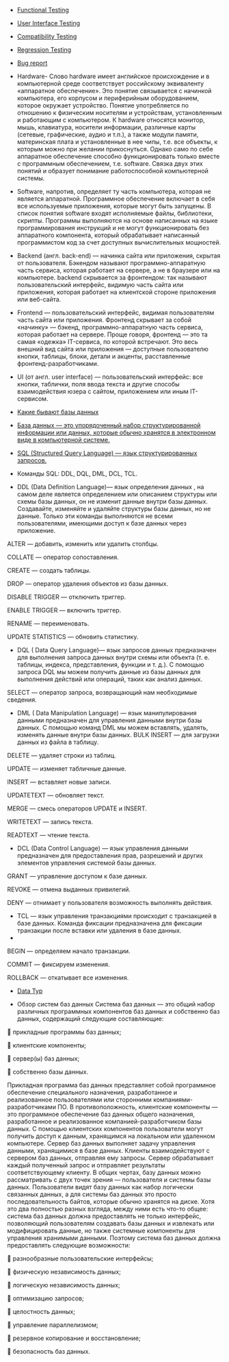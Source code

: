 - [Functional Testing](https://xbsoftware.ru/testirovanie-po/polnij-tsykl/functional-test/)
- [User Interface Testing](https://testmatick.com/ru/our-qa-services/user-interface-testing-services/)
- [Compatibility Testing](https://kartaslov.ru/%D0%BA%D0%B0%D1%80%D1%82%D0%B0-%D0%B7%D0%BD%D0%B0%D0%BD%D0%B8%D0%B9/%D0%A2%D0%B5%D1%81%D1%82%D0%B8%D1%80%D0%BE%D0%B2%D0%B0%D0%BD%D0%B8%D0%B5+%D1%81%D0%BE%D0%B2%D0%BC%D0%B5%D1%81%D1%82%D0%B8%D0%BC%D0%BE%D1%81%D1%82%D0%B8)
- [Regression Testing](https://otus.ru/journal/chto-nuzhno-znat-o-regressionnom-testirovanii/)
- [Bug report](https://blog.skillfactory.ru/glossary/bag-report/)




- Hardware- Слово hardware имеет английское происхождение и в компьютерной среде соответствует российскому эквиваленту «аппаратное обеспечение». Это понятие связывается с начинкой компьютера, его корпусом и периферийным оборудованием, которое окружает устройство. Понятие употребляется по отношению к физическим носителям и устройствам, установленным и работающим с компьютером. К hardware относятся монитор, мышь, клавиатура, носители информации, различные карты (сетевые, графические, аудио и т.п.), а также модули памяти, материнская плата и установленные в нее чипы, т.е. все объекты, к которым можно при желании прикоснуться. Однако само по себе аппаратное обеспечение способно функционировать только вместе с программным обеспечением, т.е. software. Связка двух этих понятий и образует понимание работоспособной компьютерной системы.
- Software, напротив, определяет ту часть компьютера, которая не является аппаратной. Программное обеспечение включает в себя все используемые приложения, которые могут быть запущены. В список понятия software входят исполняемые файлы, библиотеки, скрипты. Программы выполняются на основе написанных на языке программирования инструкций и не могут функционировать без аппаратного компонента, который обрабатывает написанный программистом код за счет доступных вычислительных мощностей.
- Backend (англ. back-end) — начинка сайта или приложения, скрытая от пользователя. Бэкендом называют программно-аппаратную часть сервиса, которая работает на сервере, а не в браузере или на компьютере. backend скрывается за фронтендом: так называют пользовательский интерфейс, видимую часть сайта или приложения, которая работает на клиентской стороне приложения или веб-сайта.
- Frontend  — пользовательский интерфейс, видимая пользователям часть сайта или приложения. Фронтенд скрывает за собой «начинку» — бэкенд, программно-аппаратную часть сервиса, которая работает на сервере.
Проще говоря, фронтенд — это та самая «одежка» IT-сервиса, по которой встречают. Это весь внешний вид сайта или приложения — доступные пользователю кнопки, таблицы, блоки, детали и акценты, расставленные фронтенд-разработчиками.
- UI (от англ. user interface) — пользовательский интерфейс: все кнопки, таблички, поля ввода текста и другие способы взаимодействия юзера с сайтом, приложением или иным IT-сервисом.

- [Kакие бывают базы данных](https://thecode.media/dbsm/)
- [База данных — это упорядоченный набор структурированной информации или данных, которые обычно хранятся в электронном виде в компьютерной системе.](https://thecode.media/db/) 

- [SQL (Structured Query Language) — язык структурированных запросов.](https://thecode.media/mysql-uroot-p/)

- Команды SQL: DDL, DQL, DML, DCL, TCL.
- DDL (Data Definition Language)— язык определения данных , на самом деле является определением или описанием структуры или схемы базы данных, он не изменит данные внутри базы данных. Создавайте, изменяйте и удаляйте структуры базы данных, но не данные. Только эти команды выполняются не всеми пользователями, имеющими доступ к базе данных через приложение.

ALTER — добавить, изменить или удалить столбцы.

COLLATE — оператор сопоставления.

CREATE — создать таблицы.

DROP — оператор удаления объектов из базы данных.

DISABLE TRIGGER — отключить триггер.

ENABLE TRIGGER — включить триггер.

RENAME — переименовать.

UPDATE STATISTICS — обновить статистику.


- DQL ( Data Query Language)— язык запросов данных предназначен для выполнения запроса данных внутри схемы или объекта (т. е. таблицы, индекса, представления, функции и т. д.). С помощью запроса DQL мы можем получить данные из базы данных для выполнения действий или операций, таких как анализ данных.

SELECT — оператор запроса, возвращающий нам необходимые сведения.

- DML ( Data Manipulation Language) — язык манипулирования данными предназначен для управления данными внутри базы данных. С помощью команд DML мы можем вставлять, удалять, изменять данные внутри базы данных.
BULK INSERT — для загрузки данных из файла в таблицу.


DELETE — удаляет строки из таблиц.

UPDATE — изменяет табличные данные.

INSERT — вставляет новые записи.

UPDATETEXT — обновляет текст.

MERGE — смесь операторов UPDATE и INSERT.

WRITETEXT — запись текста.

READTEXT — чтение текста.

- DCL (Data Control Language) — язык управления данными предназначен для предоставления прав, разрешений и других элементов управления системой базы данных.
 
GRANT — управление доступом к базе данных.

REVOKE — отмена выданных привилегий.

DENY — отнимает у пользователя возможность выполнять действия.


- TCL — язык управления транзакциями происходит с транзакцией в базе данных. Команда фиксации предназначена для фиксации транзакции после вставки или удаления в базе данных.
-   
BEGIN — определяем начало транзакции.

COMMIT — фиксируем изменения.

ROLLBACK — откатывает все изменения.


- [Data Typ](https://metanit.com/sql/sqlserver/3.3.php)

- Обзор систем баз данных 
Система баз данных — это общий набор различных программных компонентов баз 
данных и собственно баз данных, содержащий следующие составляющие:

 прикладные программы баз данных; 

 клиентские компоненты; 
 
 сервер(ы) баз данных; 

 собственно базы данных. 

Прикладная программа баз данных представляет собой программное обеспечение 
специального назначения, разработанное и реализованное пользователями или сторонними компаниями-разработчиками ПО. В противоположность, клиентские компоненты — это программное обеспечение баз данных общего назначения, разработанное и реализованное компанией-разработчиком базы данных. С помощью клиентских компонентов пользователи могут получить доступ к данным, хранящимся на локальном или удаленном компьютере. 
Сервер баз данных выполняет задачу управления данными, хранящимися в базе данных. Клиенты взаимодействуют с сервером баз данных, отправляя ему запросы. 
Сервер обрабатывает каждый полученный запрос и отправляет результаты соответствующему клиенту. 
В общих чертах, базу данных можно рассматривать с двух точек зрения — пользователя и системы базы данных. Пользователи видят базу данных как набор логически связанных данных, а для системы баз данных это просто последовательность байтов, которые обычно хранятся на диске. Хотя это два полностью разных взгляда, между ними есть что-то общее: система баз данных должна предоставлять не только интерфейс, позволяющий пользователям создавать базы данных и извлекать или модифицировать данные, но также системные компоненты для управления хранимыми данными. Поэтому система баз данных должна предоставлять следующие возможности: 

 разнообразные пользовательские интерфейсы; 

 физическую независимость данных; 

 логическую независимость данных; 

 оптимизацию запросов; 

 целостность данных; 

 управление параллелизмом; 

 резервное копирование и восстановление; 

 безопасность баз данных. 
 
